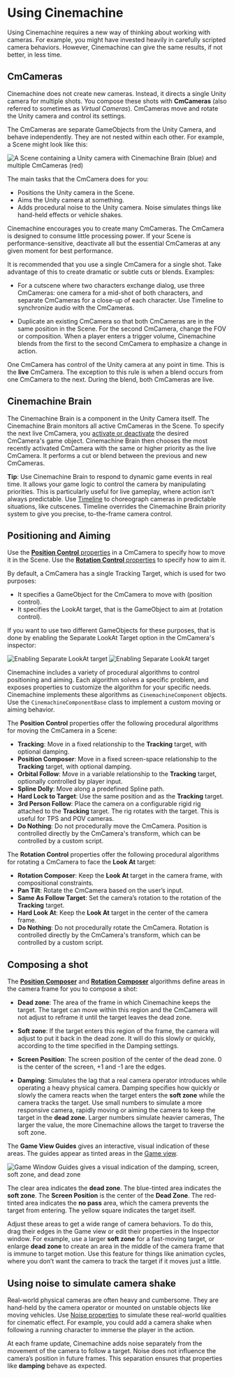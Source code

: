 # Using Cinemachine

Using Cinemachine requires a new way of thinking about working with cameras. For example, you might have invested heavily in carefully scripted camera behaviors. However, Cinemachine can give the same results, if not better, in less time.


## CmCameras

Cinemachine does not create new cameras. Instead, it directs a single Unity camera for multiple shots. You compose these shots with __CmCameras__ (also referred to sometimes as _Virtual Cameras_).  CmCameras move and rotate the Unity camera and control its settings.

The CmCameras are separate GameObjects from the Unity Camera, and behave independently. They are not nested within each other. For example, a Scene might look like this:

![A Scene containing a Unity camera with Cinemachine Brain (blue) and multiple CmCameras (red)](images/CinemachineSceneHierarchy.png)

The main tasks that the CmCamera does for you:

* Positions the Unity camera in the Scene.
* Aims the Unity camera at something.
* Adds procedural noise to the Unity camera. Noise simulates things like hand-held effects or vehicle shakes.

Cinemachine encourages you to create many CmCameras. The CmCamera is designed to consume little processing power. If your Scene is performance-sensitive, deactivate all but the essential CmCameras at any given moment for best performance.

It is recommended that you use a single CmCamera for a single shot. Take advantage of this to create dramatic or subtle cuts or blends. Examples:

* For a cutscene where two characters exchange dialog, use three CmCameras: one camera for a mid-shot of both characters, and separate CmCameras for a close-up of each character. Use Timeline to synchronize audio with the CmCameras.

* Duplicate an existing CmCamera so that both CmCameras are in the same position in the Scene. For the second CmCamera, change the FOV or composition. When a player enters a trigger volume, Cinemachine blends from the first to the second CmCamera to emphasize a change in action.

One CmCamera has control of the Unity camera at any point in time. This is the __live__ CmCamera. The exception to this rule is when a blend occurs from one CmCamera to the next. During the blend, both CmCameras are live.

## Cinemachine Brain

The Cinemachine Brain is a component in the Unity Camera itself. The Cinemachine Brain monitors all active CmCameras in the Scene. To specify the next live CmCamera, you [activate or deactivate](https://docs.unity3d.com/Manual/DeactivatingGameObjects.html) the desired CmCamera's game object. Cinemachine Brain then chooses the most recently activated CmCamera with the same or higher priority as the live CmCamera.  It performs a cut or blend between the previous and new CmCameras.

**Tip**: Use Cinemachine Brain to respond to dynamic game events in real time. It allows your game logic to control the camera by manipulating priorities. This is particularly useful for live gameplay, where action isn’t always predictable. Use [Timeline](CinemachineTimeline.md) to choreograph cameras in predictable situations, like cutscenes. Timeline overrides the Cinemachine Brain priority system to give you precise, to-the-frame camera control.

## Positioning and Aiming

Use the [__Position Control__ properties](CinemachineVirtualCameraBody.md) in a CmCamera to specify how to move it in the Scene. Use the [__Rotation Control__ properties](CinemachineVirtualCameraAim.md) to specify how to aim it.

By default, a CmCamera has a single Tracking Target, which is used for two purposes:

* It specifies a GameObject for the CmCamera to move with (position control).
* It specifies the LookAt target, that is the GameObject to aim at (rotation control).

If you want to use two different GameObjects for these purposes, that is done by enabling the Separate LookAt Target option in the CmCamera's inspector: 

![Enabling Separate LookAt target](images/SeparateLookAtTarget.png)
![Enabling Separate LookAt target](images/SeparateLookAtTarget2.png)

Cinemachine includes a variety of procedural algorithms to control positioning and aiming. Each algorithm solves a specific problem, and exposes properties to customize the algorithm for your specific needs. Cinemachine implements these algorithms as `CinemachineComponent` objects. Use the `CinemachineComponentBase` class to implement a custom moving or aiming behavior.

The __Position Control__ properties offer the following procedural algorithms for moving the CmCamera in a Scene:

* __Tracking__: Move in a fixed relationship to the __Tracking__ target, with optional damping.
* __Position Composer__: Move in a fixed screen-space relationship to the __Tracking__ target, with optional damping.
* __Orbital Follow__: Move in a variable relationship to the __Tracking__ target, optionally controlled by player input.
* __Spline Dolly__: Move along a predefined Spline path.
* __Hard Lock to Target__: Use the same position and as the __Tracking__ target.
* __3rd Person Follow__: Place the camera on a configurable rigid rig attached to the __Tracking__ target.  The rig rotates with the target.  This is useful for TPS and POV cameras.
* __Do Nothing__: Do not procedurally move the CmCamera.  Position is controlled directly by the CmCamera's transform, which can be controlled by a custom script.

The __Rotation Control__ properties offer the following procedural algorithms for rotating a CmCamera to face the __Look At__ target:

* __Rotation Composer__: Keep the __Look At__ target in the camera frame, with compositional constraints.
* __Pan Tilt__: Rotate the CmCamera based on the user’s input.
* __Same As Follow Target__: Set the camera’s rotation to the rotation of the __Tracking__ target.
* __Hard Look At__: Keep the __Look At__ target in the center of the camera frame.
* __Do Nothing__: Do not procedurally rotate the CmCamera.  Rotation is controlled directly by the CmCamera's transform, which can be controlled by a custom script.


## Composing a shot

The [__Position Composer__](CinemachineBodyFramingTransposer.md) and [__Rotation Composer__](CinemachineAimComposer.md) algorithms define areas in the camera frame for you to compose a shot:

* __Dead zone__: The area of the frame in which Cinemachine keeps the target.  The target can move within this region and the CmCamera will not adjust to reframe it until the target leaves the dead zone.

* __Soft zone__: If the target enters this region of the frame, the camera will adjust to put it back in the dead zone.  It will do this slowly or quickly, according to the time specified in the Damping settings.

* __Screen Position__: The screen position of the center of the dead zone.  0 is the center of the screen, +1 and -1 are the edges.

* __Damping__: Simulates the lag that a real camera operator introduces while operating a heavy physical camera. Damping specifies how quickly or slowly the camera reacts when the target enters the __soft zone__ while the camera tracks the target. Use small numbers to simulate a more responsive camera, rapidly moving or aiming the camera to keep the target in the __dead zone__. Larger numbers simulate heavier cameras, The larger the value, the more Cinemachine allows the target to traverse the soft zone.

The __Game View Guides__ gives an interactive, visual indication of these areas. The guides appear as tinted areas in the [Game view](https://docs.unity3d.com/Manual/GameView.html).

![Game Window Guides gives a visual indication of the damping, screen, soft zone, and dead zone](images/CinemachineGameWindowGuides.png)

The clear area indicates the __dead zone__. The blue-tinted area indicates the __soft zone__. The __Screen Position__ is the center of the __Dead Zone__. The red-tinted area indicates the __no pass__ area, which the camera prevents the target from entering. The yellow square indicates the target itself.

Adjust these areas to get a wide range of camera behaviors. To do this, drag their edges in the Game view or edit their properties in the Inspector window. For example, use a larger __soft zone__ for a fast-moving target, or enlarge __dead zone__ to create an area in the middle of the camera frame that is immune to target motion. Use this feature for things like animation cycles, where you don’t want the camera to track the target if it moves just a little.

## Using noise to simulate camera shake

Real-world physical cameras are often heavy and cumbersome. They are hand-held by the camera operator or mounted on unstable objects like moving vehicles. Use [Noise properties](CinemachineVirtualCameraNoise.md) to simulate these real-world qualities for cinematic effect. For example, you could add a camera shake when following a running character to immerse the player in the action.

At each frame update, Cinemachine adds noise separately from the movement of the camera to follow a target. Noise does not influence the camera’s position in future frames. This separation ensures that properties like __damping__ behave as expected.